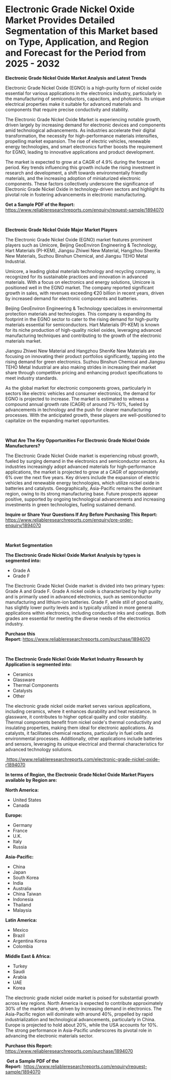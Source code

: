 <p><h1>Electronic Grade Nickel Oxide Market Provides Detailed Segmentation of this Market based on Type, Application, and Region and Forecast for the Period from 2025 - 2032</h1></p><p><strong>Electronic Grade Nickel Oxide Market Analysis and Latest Trends</strong></p>
<p><p>Electronic Grade Nickel Oxide (EGNO) is a high-purity form of nickel oxide essential for various applications in the electronics industry, particularly in the manufacturing of semiconductors, capacitors, and photonics. Its unique electrical properties make it suitable for advanced materials and components that require precise conductivity and stability.</p><p>The Electronic Grade Nickel Oxide Market is experiencing notable growth, driven largely by increasing demand for electronic devices and components amid technological advancements. As industries accelerate their digital transformation, the necessity for high-performance materials intensifies, propelling market expansion. The rise of electric vehicles, renewable energy technologies, and smart electronics further boosts the requirement for EGNO, leading to innovative applications and product development.</p><p>The market is expected to grow at a CAGR of 4.9% during the forecast period. Key trends influencing this growth include the rising investment in research and development, a shift towards environmentally friendly materials, and the increasing adoption of miniaturized electronic components. These factors collectively underscore the significance of Electronic Grade Nickel Oxide in technology-driven sectors and highlight its pivotal role in fostering advancements in electronic manufacturing.</p></p>
<p><strong>Get a Sample PDF of the Report:&nbsp;</strong> <a href="https://www.reliableresearchreports.com/enquiry/request-sample/1894070?utm_campaign=2201&utm_medium=2&utm_source=Github&utm_content=ia&utm_term=15042025&utm_id=electronic-grade-nickel-oxide">https://www.reliableresearchreports.com/enquiry/request-sample/1894070</a></p>
<p>&nbsp;</p>
<p><strong>Electronic Grade Nickel Oxide Major Market Players</strong></p>
<p><p>The Electronic Grade Nickel Oxide (EGNO) market features prominent players such as Umicore, Beijing GeoEnviron Engineering & Technology, Hart Materials (PI-KEM), Jiangsu Zhiwei New Material, Hangzhou ShenKe New Materials, Suzhou Binshun Chemical, and Jiangsu TEHO Metal Industrial. </p><p>Umicore, a leading global materials technology and recycling company, is recognized for its sustainable practices and innovation in advanced materials. With a focus on electronics and energy solutions, Umicore is positioned well in the EGNO market. The company reported significant growth in sales, with revenues exceeding €20 billion in recent years, driven by increased demand for electronic components and batteries.</p><p>Beijing GeoEnviron Engineering & Technology specializes in environmental protection materials and technologies. This company is expanding its footprint in the EGNO sector to cater to the rising demand for high-purity materials essential for semiconductors. Hart Materials (PI-KEM) is known for its niche production of high-quality nickel oxides, leveraging advanced manufacturing techniques and contributing to the growth of the electronic materials market.</p><p>Jiangsu Zhiwei New Material and Hangzhou ShenKe New Materials are focusing on innovating their product portfolios significantly, tapping into the rising demand for green electronics. Suzhou Binshun Chemical and Jiangsu TEHO Metal Industrial are also making strides in increasing their market share through competitive pricing and enhancing product specifications to meet industry standards.</p><p>As the global market for electronic components grows, particularly in sectors like electric vehicles and consumer electronics, the demand for EGNO is projected to increase. The market is estimated to witness a compound annual growth rate (CAGR) of around 7%-10%, fueled by advancements in technology and the push for cleaner manufacturing processes. With the anticipated growth, these players are well-positioned to capitalize on the expanding market opportunities.</p></p>
<p>&nbsp;</p>
<p><strong>What Are The Key Opportunities For Electronic Grade Nickel Oxide Manufacturers?</strong></p>
<p><p>The Electronic Grade Nickel Oxide market is experiencing robust growth, fueled by surging demand in the electronics and semiconductor sectors. As industries increasingly adopt advanced materials for high-performance applications, the market is projected to grow at a CAGR of approximately 6% over the next five years. Key drivers include the expansion of electric vehicles and renewable energy technologies, which utilize nickel oxide in batteries and catalysts. Geographically, Asia-Pacific remains the dominant region, owing to its strong manufacturing base. Future prospects appear positive, supported by ongoing technological advancements and increasing investments in green technologies, fueling sustained demand.</p></p>
<p><strong>Inquire or Share Your Questions If Any Before Purchasing This Report:</strong> <a href="https://www.reliableresearchreports.com/enquiry/pre-order-enquiry/1894070?utm_campaign=2201&utm_medium=2&utm_source=Github&utm_content=ia&utm_term=15042025&utm_id=electronic-grade-nickel-oxide">https://www.reliableresearchreports.com/enquiry/pre-order-enquiry/1894070</a></p>
<p>&nbsp;</p>
<p><strong>Market Segmentation</strong></p>
<p><strong>The Electronic Grade Nickel Oxide Market Analysis by types is segmented into:</strong></p>
<p><ul><li>Grade A</li><li>Grade F</li></ul></p>
<p><p>The Electronic Grade Nickel Oxide market is divided into two primary types: Grade A and Grade F. Grade A nickel oxide is characterized by high purity and is primarily used in advanced electronics, such as semiconductor manufacturing and lithium-ion batteries. Grade F, while still of good quality, has slightly lower purity levels and is typically utilized in more general applications within electronics, including conductive inks and coatings. Both grades are essential for meeting the diverse needs of the electronics industry.</p></p>
<p><strong>Purchase this Report:&nbsp;</strong><a href="https://www.reliableresearchreports.com/purchase/1894070?utm_campaign=2201&utm_medium=2&utm_source=Github&utm_content=ia&utm_term=15042025&utm_id=electronic-grade-nickel-oxide">https://www.reliableresearchreports.com/purchase/1894070</a></p>
<p>&nbsp;</p>
<p><strong>The Electronic Grade Nickel Oxide Market Industry Research by Application is segmented into:</strong></p>
<p><ul><li>Ceramics</li><li>Glassware</li><li>Thermal Components</li><li>Catalysts</li><li>Other</li></ul></p>
<p><p>The electronic grade nickel oxide market serves various applications, including ceramics, where it enhances durability and heat resistance. In glassware, it contributes to higher optical quality and color stability. Thermal components benefit from nickel oxide's thermal conductivity and insulating properties, making them ideal for electronic applications. As catalysts, it facilitates chemical reactions, particularly in fuel cells and environmental processes. Additionally, other applications include batteries and sensors, leveraging its unique electrical and thermal characteristics for advanced technology solutions.</p></p>
<p><a href="https://www.reliableresearchreports.com/electronic-grade-nickel-oxide-r1894070?utm_campaign=2201&utm_medium=2&utm_source=Github&utm_content=ia&utm_term=15042025&utm_id=electronic-grade-nickel-oxide">&nbsp;https://www.reliableresearchreports.com/electronic-grade-nickel-oxide-r1894070</a></p>
<p><strong>In terms of Region, the Electronic Grade Nickel Oxide Market Players available by Region are:</strong></p>
<p>
    <p> <strong> North America: </strong>
        <ul>
            <li>United States</li>
            <li>Canada</li>
        </ul>
        </p> 
    <p> <strong> Europe: </strong>
        <ul>
            <li>Germany</li>
            <li>France</li>
            <li>U.K.</li>
            <li>Italy</li>
            <li>Russia</li>
        </ul>
        </p> 
    <p> <strong> Asia-Pacific: </strong>
        <ul>
            <li>China</li>
            <li>Japan</li>
            <li>South Korea</li>
            <li>India</li>
            <li>Australia</li>
            <li>China Taiwan</li>
            <li>Indonesia</li>
            <li>Thailand</li>
            <li>Malaysia</li>
        </ul>
        </p> 
    <p> <strong> Latin America: </strong>
        <ul>
            <li>Mexico</li>
            <li>Brazil</li>
            <li>Argentina Korea</li>
            <li>Colombia</li>
        </ul>
        </p> 
    <p> <strong> Middle East & Africa: </strong>
        <ul>
            <li>Turkey</li>
            <li>Saudi</li>
            <li>Arabia</li>
            <li>UAE</li>
            <li>Korea</li>
        </ul>
    </p>
    </p>
<p><p>The electronic grade nickel oxide market is poised for substantial growth across key regions. North America is expected to contribute approximately 30% of the market share, driven by increasing demand in electronics. The Asia-Pacific region will dominate with around 40%, propelled by rapid industrialization and technological advancements, particularly in China. Europe is projected to hold about 20%, while the USA accounts for 10%. The strong performance in Asia-Pacific underscores its pivotal role in advancing the electronic materials sector.</p></p>
<p><strong>Purchase this Report: </strong><a href="https://www.reliableresearchreports.com/purchase/1894070?utm_campaign=2201&utm_medium=2&utm_source=Github&utm_content=ia&utm_term=15042025&utm_id=electronic-grade-nickel-oxide">https://www.reliableresearchreports.com/purchase/1894070</a></p>
<p>&nbsp;<strong>Get a Sample PDF of the Report:&nbsp;&nbsp;</strong><a href="https://www.reliableresearchreports.com/enquiry/request-sample/1894070?utm_campaign=2201&utm_medium=2&utm_source=Github&utm_content=ia&utm_term=15042025&utm_id=electronic-grade-nickel-oxide">https://www.reliableresearchreports.com/enquiry/request-sample/1894070</a></p>
<p><strong></strong></p>
<p><p></p><p></p><p></p></p>